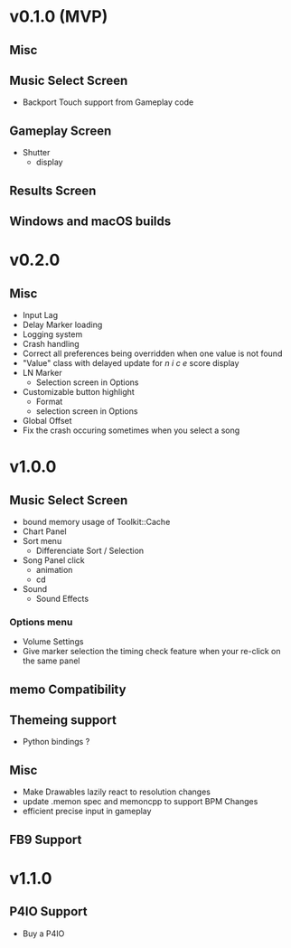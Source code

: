 # v0.1.0 (MVP)
## Misc

## Music Select Screen
- Backport Touch support from Gameplay code

## Gameplay Screen
- Shutter
    - display

## Results Screen

## Windows and macOS builds

# v0.2.0
## Misc
- Input Lag
- Delay Marker loading
- Logging system
- Crash handling
- Correct all preferences being overridden when one value is not found
- "Value" class with delayed update for *n i c e* score display
- LN Marker
    - Selection screen in Options
- Customizable button highlight
    - Format
    - selection screen in Options
- Global Offset
- Fix the crash occuring sometimes when you select a song

# v1.0.0
## Music Select Screen
- bound memory usage of Toolkit::Cache
- Chart Panel
- Sort menu
    - Differenciate Sort / Selection
- Song Panel click
    - animation
    - cd
- Sound
    - Sound Effects

### Options menu
- Volume Settings
- Give marker selection the timing check feature when your re-click on the same panel
    
## memo Compatibility

## Themeing support
- Python bindings ?

## Misc
- Make Drawables lazily react to resolution changes
- update .memon spec and memoncpp to support BPM Changes
- efficient precise input in gameplay

## FB9 Support

# v1.1.0
## P4IO Support
- Buy a P4IO